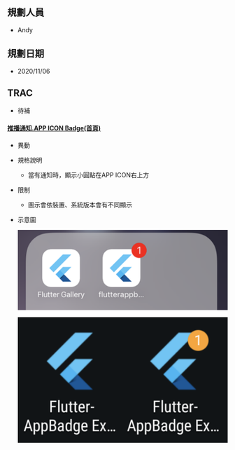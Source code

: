 ## <div id="user">規劃人員</div>
  * Andy

## <div id="updatedate">規劃日期</div>
  * 2020/11/06

## <div id="trac">TRAC</div>
  * 待補

#### [<div id="attach_notification">推播通知.APP ICON Badge<path>(首頁)</path></div>](README.md)
* 異動
* 規格說明
  * 當有通知時，顯示小圓點在APP ICON右上方
* 限制
  * 圖示會依裝置、系統版本會有不同顯示
* 示意圖

  ![Notification Badge](./image/notification_icon.png)

